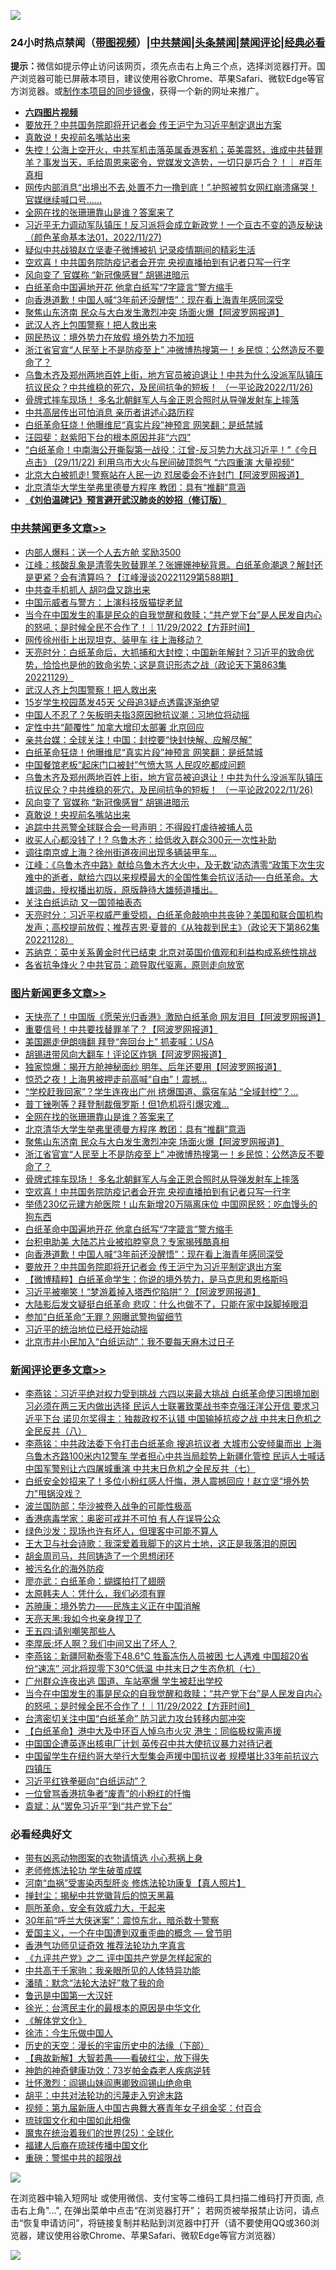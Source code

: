 ![](https://raw.githubusercontent.com/jsvpn/jsproxy/dev/64photo/fqnews-qr.jpg)

<div id="tt">
<h3>24小时热点禁闻（<a href="https://aaa.v2dns.tk/?QAjUl=BgRp5UNKRn&T5Vk=fPVH&Q59Ab=WxGE" target="_blank">带图视频</a>）|<a href="#%E4%B8%AD%E5%85%B1%E7%A6%81%E9%97%BB%E6%9B%B4%E5%A4%9A%E6%96%87%E7%AB%A0">中共禁闻</a>|<a href="#%E5%9B%BE%E7%89%87%E6%96%B0%E9%97%BB%E6%9B%B4%E5%A4%9A%E6%96%87%E7%AB%A0">头条禁闻</a>|<a href="#%E6%96%B0%E9%97%BB%E8%AF%84%E8%AE%BA%E6%9B%B4%E5%A4%9A%E6%96%87%E7%AB%A0">禁闻评论|<a href="#%E5%BF%85%E7%9C%8B%E7%BB%8F%E5%85%B8%E5%A5%BD%E6%96%87">经典必看</a></h3>
<div><b>提示：</b>微信如提示停止访问该网页，须先点击右上角三个点，选择浏览器打开。国产浏览器可能已屏蔽本项目，建议使用谷歌Chrome、苹果Safari、微软Edge等官方浏览器。或<a href="%E5%88%B6%E4%BD%9Cgit%E7%A6%81%E9%97%BB%E9%95%9C%E5%83%8F.md">制作本项目的同步镜像</a>，获得一个新的网址来推广。</div>
<ul>
<li><b><a href="http://d2.v2rss.gq/64.mp4" target="_blank">六四图片视频</a></b></li>
<li><a href="/topimagenews/20221129/1817490.md">要放开？中共国务院即将开记者会 传王沪宁为习近平制定退出方案</a></li>
<li><a href="/cbnews/20221129/1817491.md">真敢说！央视前名嘴站出来</a></li>
<li><a href="/sohnews/20221129/1817534.md">失控！公海上空开火，中共军机击落英属香港客机；英美震怒，谁成中共替罪羊？事发当天，毛给周恩来密令，党媒发文造势，一切只是巧合？！｜ #百年真相</a></li>
<li><a href="/sohnews/20221129/1817512.md">网传内部消息“出境出不去,处置不力一撸到底！”.护照被剪女网红崩溃痛哭！官媒继续喊口号……</a></li>
<li><a href="/topimagenews/20221130/1817734.md">全网在找的张珊珊靠山是谁？答案来了</a></li>
<li><a href="/sohnews/20221129/1817013.md">习近平无力调动军队镇压！反习派将会成立新政党！一个亘古不变的造反秘诀（颜色革命基本法01，2022/11/27)</a></li>
<li><a href="/comments/20221129/1817560.md">疑似中共战狼赵立坚妻子微博被扒 记录疫情期间的精彩生活</a></li>
<li><a href="/topimagenews/20221130/1817681.md">空欢喜！中共国务院防疫记者会开完 央视直播拍到有记者只写一行字</a></li>
<li><a href="/cbnews/20221129/1817523.md">风向变了 官媒称 “新冠像感冒” 胡锡进暗示</a></li>
<li><a href="/topimagenews/20221130/1817632.md">白纸革命中国遍地开花 他拿白纸写“7字箴言”警方缩手</a></li>
<li><a href="/topimagenews/20221129/1817495.md">向香港道歉！中国人喊“3年前还没醒悟”：现在看上海青年感同深受</a></li>
<li><a href="/topimagenews/20221130/1817690.md">聚焦山东济南 民众与大白发生激烈冲突 场面火爆【阿波罗网报道】</a></li>
<li><a href="/cbnews/20221130/1817742.md">武汉人齐上包围警察！把人救出来</a></li>
<li><a href="/cnnews/20221129/1817540.md">网民热议：境外势力在放假 境外势力不加班</a></li>
<li><a href="/topimagenews/20221130/1817683.md">浙江省官宣“人民至上不是防疫至上” 冲微博热搜第一！乡民惊：公然造反不要命了？</a></li>
<li><a href="/cbnews/20221129/1816668.md">乌鲁木齐及郑州两地百姓上街，地方官员被迫退让！中共为什么没派军队镇压抗议民众？中共维稳的死穴，及民间抗争的短板！ （一平论政2022/11/26)</a></li>
<li><a href="/topimagenews/20221130/1817682.md">骨牌式摔车现场！ 多名北朝鲜军人与金正恩合照时从导弹发射车上摔落</a></li>
<li><a href="/baitai/20221130/1817769.md">中共高层传出可怕消息 亲历者讲述心路历程</a></li>
<li><a href="/cbnews/20221130/1817645.md">白纸革命狂烧！他曝维尼“真实片段”神预言 网笑翻：是纸禁城</a></li>
<li><a href="/comments/20221129/1817539.md">汪园斐：赵紫阳下台的根本原因并非“六四”</a></li>
<li><a href="/sohnews/20221130/1817639.md">“白纸革命！中南海公开撕裂第一战役：江曾-反习势力大战习近平！”《今日点击》 (29/11/22) 利用乌市大火与民间破顶怨气 “六四重演 大量视频”</a></li>
<li><a href="/cnnews/20221130/1817755.md">北京大白被抓走! 警察站在人民一边 怼居委会不许封门【阿波罗网报道】</a></li>
<li><a href="/topimagenews/20221130/1817719.md">北京清华大学生举弗里德曼方程序 教团：具有“推翻”意涵</a></li>
<li><b><a href="/comments/20200207/1272816.md" target="_blank">《刘伯温碑记》预言避开武汉肺炎的妙招（修订版）</a></b></li>
</ul>
</div>

<div class="catlist">
<h3><a href="/cbnews/" target="_blank">中共禁闻</a><span><a href="/cbnews/" target="_blank" rel="nofollow">更多文章>></a></span></h3>
<ul>
<li><a href="/cbnews/20221130/1817940.md" target="_blank">内部人爆料：送一个人去方舱 奖励3500</a></li>
<li><a href="/cbnews/20221130/1817895.md" target="_blank">江峰：核酸乱象是清零失败替罪羊？张姗姗神秘背景。白纸革命潮退？解封还是更紧？会有清算吗？【江峰漫谈20221129第588期】</a></li>
<li><a href="/cbnews/20221130/1817875.md" target="_blank">中共查手机抓人 胡叼盘又跳出来</a></li>
<li><a href="/cbnews/20221130/1817852.md" target="_blank">中国示威者与警方：上演科技版猫捉老鼠</a></li>
<li><a href="/comments/20221130/1817826.md" target="_blank">当今在中国发生的事是民众的自我觉醒和救赎；“共产党下台”是人民发自内心的怒吼；是时候全民不合作了！｜11/29/2022【方菲时间】</a></li>
<li><a href="/cbnews/20221130/1817825.md" target="_blank">网传徐州街上出现坦克、装甲车 往上海移动？</a></li>
<li><a href="/cbnews/20221130/1817824.md" target="_blank">天亮时分：白纸革命后，大抓捕和大封控；中国新年解封？习近平的致命优势，恰恰也是他的致命劣势；这是意识形态之战（政论天下第863集 20221129）</a></li>
<li><a href="/cbnews/20221130/1817742.md" target="_blank">武汉人齐上包围警察！把人救出来</a></li>
<li><a href="/cbnews/20221130/1817735.md" target="_blank">15岁学生校园蒸发45天 父母追3疑点透露逐渐绝望</a></li>
<li><a href="/cbnews/20221130/1817720.md" target="_blank">中国人不忍了？矢板明夫指3原因掀抗议潮：习地位将动摇</a></li>
<li><a href="/cbnews/20221130/1817716.md" target="_blank">定性中共“颠覆性” 加拿大增印太部署 北京回应</a></li>
<li><a href="/cbnews/20221130/1817691.md" target="_blank">亲共台媒：全球关注！中国：封控要“快封快解、应解尽解”</a></li>
<li><a href="/cbnews/20221130/1817645.md" target="_blank">白纸革命狂烧！他曝维尼“真实片段”神预言 网笑翻：是纸禁城</a></li>
<li><a href="/cbnews/20221130/1817644.md" target="_blank">中国餐馆老板“起床门口被封”气愤大骂 人民叹吃都成问题</a></li>
<li><a href="/cbnews/20221129/1816668.md" target="_blank">乌鲁木齐及郑州两地百姓上街，地方官员被迫退让！中共为什么没派军队镇压抗议民众？中共维稳的死穴，及民间抗争的短板！ （一平论政2022/11/26)</a></li>
<li><a href="/cbnews/20221129/1817523.md" target="_blank">风向变了 官媒称 “新冠像感冒” 胡锡进暗示</a></li>
<li><a href="/cbnews/20221129/1817491.md" target="_blank">真敢说！央视前名嘴站出来</a></li>
<li><a href="/cbnews/20221129/1817489.md" target="_blank">追踪中共恶警全球联合会一号声明：不得殴打虐待被捕人员</a></li>
<li><a href="/cbnews/20221129/1817476.md" target="_blank">收买人心都没钱了！? 乌鲁木齐：给低收入群众300元一次性补助</a></li>
<li><a href="/cbnews/20221129/1817465.md" target="_blank">调往南京或上海？徐州街道夜间出现多辆装甲车…</a></li>
<li><a href="/cbnews/20221129/1817459.md" target="_blank">江峰：《乌鲁木齐中路》献给乌鲁木齐大火中，及无数‘动态清零“政策下次生灾难中的逝者，献给六四以来规模最大的全国性集会抗议活动&#8212;-白纸革命。大雄词曲，授权播出初版，原版静待大雄频道播出。</a></li>
<li><a href="/cbnews/20221129/1817428.md" target="_blank">关注白纸运动 又一国领袖表态</a></li>
<li><a href="/cbnews/20221129/1817369.md" target="_blank">天亮时分：习近平权威严重受损，白纸革命敲响中共丧钟？美国和联合国机构发声；高校提前放假；推荐吉恩·夏普的《从独裁到民主》（政论天下第862集 20221128）</a></li>
<li><a href="/cbnews/20221129/1817310.md" target="_blank">苏纳克：英中关系黄金时代已结束 北京对英国价值观和利益构成系统性挑战</a></li>
<li><a href="/cbnews/20221129/1817266.md" target="_blank">各省抗争烽火？中共官员：疏导取代驱离，原则走向放宽</a></li>

</ul>
</div>
<div class="catlist">
<h3><a href="/topimagenews/" target="_blank">图片新闻</a><span><a href="/topimagenews/" target="_blank" rel="nofollow">更多文章>></a></span></h3>
<ul>
<li><a href="/topimagenews/20221130/1817957.md" target="_blank">天快亮了！中国版《愿荣光归香港》激励白纸革命 网友泪目【阿波罗网报道】</a></li>
<li><a href="/topimagenews/20221130/1817956.md" target="_blank">重要信号！中共要找替罪羊了？【阿波罗网报道】</a></li>
<li><a href="/topimagenews/20221130/1817950.md" target="_blank">美国踢走伊朗嗨翻 拜登“奔回台上” 抓麦喊：USA</a></li>
<li><a href="/topimagenews/20221130/1817949.md" target="_blank">胡锡进带风向大翻车！评论区炸锅【阿波罗网报道】</a></li>
<li><a href="/topimagenews/20221130/1817937.md" target="_blank">独家惊爆：揭开方舱神秘面纱 明年、后年还要用【阿波罗网报道】</a></li>
<li><a href="/topimagenews/20221130/1817896.md" target="_blank">惊恐之夜！上海男被押走前高喊“自由”！震撼…</a></li>
<li><a href="/topimagenews/20221130/1817885.md" target="_blank">“学校赶我回家”？学生连夜出广州 挤爆国道、露宿车站 “全域封控”？…</a></li>
<li><a href="/topimagenews/20221130/1817874.md" target="_blank">普丁锉咧等？拜登制裁俄罗斯！但1危机将引爆灾难…</a></li>
<li><a href="/topimagenews/20221130/1817734.md" target="_blank">全网在找的张珊珊靠山是谁？答案来了</a></li>
<li><a href="/topimagenews/20221130/1817719.md" target="_blank">北京清华大学生举弗里德曼方程序 教团：具有“推翻”意涵</a></li>
<li><a href="/topimagenews/20221130/1817690.md" target="_blank">聚焦山东济南 民众与大白发生激烈冲突 场面火爆【阿波罗网报道】</a></li>
<li><a href="/topimagenews/20221130/1817683.md" target="_blank">浙江省官宣“人民至上不是防疫至上” 冲微博热搜第一！乡民惊：公然造反不要命了？</a></li>
<li><a href="/topimagenews/20221130/1817682.md" target="_blank">骨牌式摔车现场！ 多名北朝鲜军人与金正恩合照时从导弹发射车上摔落</a></li>
<li><a href="/topimagenews/20221130/1817681.md" target="_blank">空欢喜！中共国务院防疫记者会开完 央视直播拍到有记者只写一行字</a></li>
<li><a href="/topimagenews/20221130/1817676.md" target="_blank">举债230亿元建方舱医院！山东新增20万隔离床位 中国网民怒：吃血馒头的狗东西</a></li>
<li><a href="/topimagenews/20221130/1817632.md" target="_blank">白纸革命中国遍地开花 他拿白纸写“7字箴言”警方缩手</a></li>
<li><a href="/topimagenews/20221129/1817535.md" target="_blank">台积电助美 大陆芯片业被掐脖窒息？专家揭残酷真相</a></li>
<li><a href="/topimagenews/20221129/1817495.md" target="_blank">向香港道歉！中国人喊“3年前还没醒悟”：现在看上海青年感同深受</a></li>
<li><a href="/topimagenews/20221129/1817490.md" target="_blank">要放开？中共国务院即将开记者会 传王沪宁为习近平制定退出方案</a></li>
<li><a href="/topimagenews/20221129/1817442.md" target="_blank">【微博精粹】白纸革命学生：你说的境外势力，是马克思和恩格斯吗</a></li>
<li><a href="/topimagenews/20221129/1817441.md" target="_blank">习近平被嘲笑！“梦游着掉入塔西佗陷阱”？【阿波罗网报道】</a></li>
<li><a href="/topimagenews/20221129/1817415.md" target="_blank">大陆影后发文疑挺白纸革命 悲叹：什么也做不了，只能在家中跺脚掉眼泪</a></li>
<li><a href="/topimagenews/20221129/1817394.md" target="_blank">参加“白纸革命”无罪 ? 网曝武警拘留细节</a></li>
<li><a href="/topimagenews/20221129/1817292.md" target="_blank">习近平的统治地位已经开始动摇</a></li>
<li><a href="/topimagenews/20221129/1817192.md" target="_blank">北京市井小民加入“白纸运动”：我不要每天麻木过日子</a></li>

</ul>
</div>
<div class="catlist">
<h3><a href="/comments/" target="_blank">新闻评论</a><span><a href="/comments/" target="_blank" rel="nofollow">更多文章>></a></span></h3>
<ul>
<li><a href="/comments/20221130/1817942.md" target="_blank">李燕铭：习近平绝对权力受到挑战 六四以来最大挑战 白纸革命使习困境加剧 习必须在两三天内做出选择 民运人士联署致栗战书李克强汪洋公开信 要求习近平下台 诺贝尔奖得主：独裁政权不认错 中国输掉抗疫之战 中共末日危机之全民反共（八）</a></li>
<li><a href="/comments/20221130/1817941.md" target="_blank">李燕铭：中共政法委下令打击白纸革命 搜追抗议者 大城巿公安倾巢而出 上海乌鲁木齐路100米内12警车 学者担心中共当局趁势上新疆化管控 民运人士喊话中国军警别让六四屠城重演 中共末日危机之全民反共（七）</a></li>
<li><a href="/comments/20221130/1817916.md" target="_blank">白纸安全妙招来了！多位小粉红感人忏悔，港人震撼回应！赵立坚“境外势力”甩锅没戏？</a></li>
<li><a href="/comments/20221130/1817909.md" target="_blank">波兰国防部：华沙被卷入战争的可能性极高</a></li>
<li><a href="/comments/20221130/1817908.md" target="_blank">香港病毒学家：奥密可戎并不可怕 有人在误导公众</a></li>
<li><a href="/comments/20221130/1817907.md" target="_blank">绿色沙发：现场也许有坏人，但理客中可能不算人</a></li>
<li><a href="/comments/20221130/1817906.md" target="_blank">王大卫与社会诗歌：我深爱着我脚下的这片土地，这正是我落泪的原因</a></li>
<li><a href="/comments/20221130/1817905.md" target="_blank">胡金周司马，共同铸造了一个思想闭环</a></li>
<li><a href="/comments/20221130/1817904.md" target="_blank">被污名化的海外防疫</a></li>
<li><a href="/comments/20221130/1817902.md" target="_blank">廖亦武：白纸革命：蝴蝶拍打了翅膀</a></li>
<li><a href="/comments/20221130/1817901.md" target="_blank">太原韩夫人：凭什么，我们必须有罪</a></li>
<li><a href="/comments/20221130/1817900.md" target="_blank">苏暁康：境外势力——民族主义正在中国消解</a></li>
<li><a href="/comments/20221130/1817899.md" target="_blank">天亮天黑:我如今也亲身捍卫了</a></li>
<li><a href="/comments/20221130/1817898.md" target="_blank">王五四:请别嘲笑那些人</a></li>
<li><a href="/comments/20221130/1817897.md" target="_blank">李厚辰:坏人啊？我们中间又出了坏人？</a></li>
<li><a href="/comments/20221130/1817882.md" target="_blank">李燕铭：新疆阿勒泰零下48.6℃ 牲畜冻伤人员被困 七人遇难 中国超20省份“速冻” 河北将现零下30℃低温 中共末日之生态危机（七）</a></li>
<li><a href="/comments/20221130/1817842.md" target="_blank">广州群众连夜出逃 国道、车站塞爆 学生被赶出学校</a></li>
<li><a href="/comments/20221130/1817826.md" target="_blank">当今在中国发生的事是民众的自我觉醒和救赎；“共产党下台”是人民发自内心的怒吼；是时候全民不合作了！｜11/29/2022【方菲时间】</a></li>
<li><a href="/comments/20221130/1817803.md" target="_blank">台湾密切关注中国“白纸革命” 防习武力攻台转移内部冲突</a></li>
<li><a href="/comments/20221130/1817802.md" target="_blank">【白纸革命】港中大及中环百人悼乌市火灾 港生：同临极权需声援</a></li>
<li><a href="/comments/20221130/1817800.md" target="_blank">中国国企遭英逐出核电厂计划 英传召中共大使抗议暴力对待记者</a></li>
<li><a href="/comments/20221130/1817799.md" target="_blank">中国留学生在纽约哥大举行大型集会声援中国抗议者 规模堪比33年前抗议六四镇压</a></li>
<li><a href="/comments/20221130/1817798.md" target="_blank">习近平红铁拳砸向“白纸运动”？</a></li>
<li><a href="/comments/20221130/1817793.md" target="_blank">一位曾骂香港抗争者“废青”的小粉红的忏悔</a></li>
<li><a href="/comments/20221130/1817792.md" target="_blank">袁斌：从“罢免习近平”到“共产党下台”</a></li>

</ul>
</div>

<div class="catlist">
<h3>必看经典好文</h3>
<ul>
<li><a href="/lifebaike/20180811/984246.md" target="_blank">带有凶恶动物图案的衣物请慎选 小心惹祸上身</a></li>
<li><a href="/cbnews/20211114/1652214.md" target="_blank">老师修炼法轮功 学生破茧成蝶</a></li>
<li><a href="/comments/20210720/1514622.md" target="_blank">河南“血祸”受害染丙型肝炎 修炼法轮功康复【真人照片】</a></li>
<li><a href="/topimagenews/20170218/694213.md" target="_blank">掸封尘：揭秘中共党徽背后的惊天黑幕</a></li>
<li><a href="/comments/20220605/1742040.md" target="_blank">厕所革命，安全有效威力大，干起来</a></li>
<li><a href="/topimagenews/20171017/843193.md" target="_blank">30年前“呼兰大侠迷案”：震惊东北，暗杀数十警察</a></li>
<li><a href="/comments/20210802/1598599.md" target="_blank">爱国主义，一个在中国遭到双重歪曲的概念 — 曾节明</a></li>
<li><a href="/comments/20200517/1330064.md" target="_blank">香港气功师见证奇效 推荐法轮功九字真言</a></li>
<li><a href="/bookonline/20131116/201055.md" target="_blank">《九评共产党》之二 评中国共产党是怎样起家的</a></li>
<li><a href="/cnnews/20221111/1809674.md" target="_blank">中共高干千家驹：我亲眼所见的人体特异功能</a></li>
<li><a href="/comments/20210312/1502968.md" target="_blank">潘晴：默念“法轮大法好”救了我的命</a></li>
<li><a href="/cnnews/20210213/1486568.md" target="_blank">鲁迅是中国第一大汉奸</a></li>
<li><a href="/cbnews/20220205/1688152.md" target="_blank">徐光：台湾民主化的最根本的原因是中华文化</a></li>
<li><a href="/bookwiki/20130610/138400.md" target="_blank">《解体党文化》</a></li>
<li><a href="/renquan/minyun/20200819/1391988.md" target="_blank">徐沛：今生乐做中国人</a></li>
<li><a href="/tculture/20121025/73066.md" target="_blank">历史的天空：漫长的宇宙历史中的法缘（下部）</a></li>
<li><a href="/comments/20201217/1449706.md" target="_blank">【典故新解】大智若愚——看破红尘，放下得失</a></li>
<li><a href="/comments/20220315/1705037.md" target="_blank">神韵的神奇健康功效：73岁帕金森老人疾病逆转</a></li>
<li><a href="/cbnews/20200727/1366904.md" target="_blank">壮怀激烈：阎锡山妹阎惠卿致阎锡山绝命电</a></li>
<li><a href="/cbnews/20200720/1363328.md" target="_blank">胡平：中共对法轮功的污蔑走入穷途末路</a></li>
<li><a href="/comments/20220518/1734456.md" target="_blank">视频：第九届新唐人中国古典舞大赛青年女子组金奖：付百合</a></li>
<li><a href="/bannedvideo/20220411/1717515.md" target="_blank">琉球国文化和中国如此相像</a></li>
<li><a href="/comments/20181017/1014654.md" target="_blank">魔鬼在统治着我们的世界(25)：全球化</a></li>
<li><a href="/bannedvideo/20220509/1730156.md" target="_blank">福建人后裔在琉球传播中国文化</a></li>
<li><a href="/comments/20200717/1362287.md" target="_blank">重磅：警惕中共的超限战</a></li>

</ul>
</div>

![](https://raw.githubusercontent.com/jsvpn/jsproxy/dev/64photo/fqnews-qr.jpg)

在浏览器中输入短网址 或使用微信、支付宝等二维码工具扫描二维码打开页面, 点击右上角"...", 在弹出菜单中点击“在浏览器打开”； 若网页被举报禁止访问，请点击“恢复申请访问”，将链接复制并粘贴到浏览器中打开（请不要使用QQ或360浏览器，建议使用谷歌Chrome、苹果Safari、微软Edge等官方浏览器）

![](https://raw.githubusercontent.com/jsvpn/jsproxy/dev/64photo/wx.jpg)